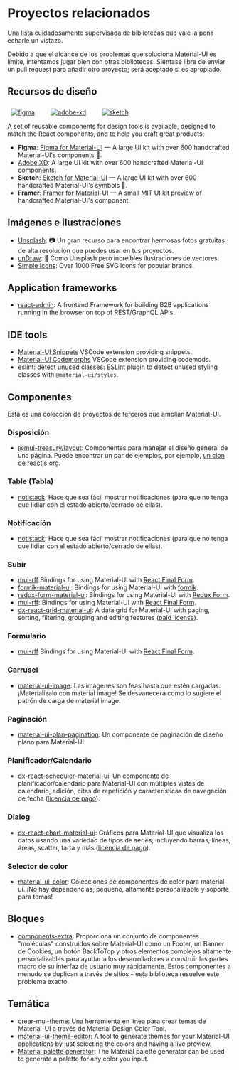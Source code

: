 # Proyectos relacionados

<p class="description">Una lista cuidadosamente supervisada de bibliotecas que vale la pena echarle un vistazo.</p>

Debido a que el alcance de los problemas que soluciona Material-UI es límite, intentamos jugar bien con otras bibliotecas. Siéntase libre de enviar un pull request para añadir otro proyecto; será aceptado si es apropiado.

## Recursos de diseño

<a href="https://mui.com/store/items/figma-react/?utm_source=docs&utm_medium=referral&utm_campaign=installation-figma" style="margin-left: 8px; margin-top: 8px; display: inline-block;"><img src="/static/images/download-figma.svg" alt="figma" /></a>
<a href="https://mui.com/store/items/adobe-xd-react/?utm_source=docs&utm_medium=referral&utm_campaign=installation-adobe-xd" style="margin-left: 32px; margin-top: 8px; display: inline-block;"><img src="/static/images/download-adobe-xd.svg" alt="adobe-xd" /></a>
<a href="https://mui.com/store/items/sketch-react/?utm_source=docs&utm_medium=referral&utm_campaign=installation-sketch" style="margin-left: 32px; margin-top: 8px; display: inline-block;"><img src="/static/images/download-sketch.svg" alt="sketch" /></a>

A set of reusable components for design tools is available, designed to match the React components, and to help you craft great products:

- **Figma**: [Figma for Material-UI](https://mui.com/store/items/figma-react/?utm_source=docs&utm_medium=referral&utm_campaign=related-projects-sketch) — A large UI kit with over 600 handcrafted Material-UI's components 🎨.
- [Adobe XD](https://mui.com/store/items/adobe-xd-react/?utm_source=docs&utm_medium=referral&utm_campaign=related-projects-adobe-xd): A large UI kit with over 600 handcrafted Material-UI components.
- **Sketch**: [Sketch for Material-UI](https://mui.com/store/items/sketch-react/?utm_source=docs&utm_medium=referral&utm_campaign=related-projects-sketch) — A large UI kit with over 600 handcrafted Material-UI's symbols 💎.
- **Framer**: [Framer for Material-UI](https://packages.framer.com/package/material-ui/material-ui) — A small MIT UI kit preview of handcrafted Material-UI's component.

## Imágenes e ilustraciones

- [Unsplash](https://unsplash.com): 📷 Un gran recurso para encontrar hermosas fotos gratuitas de alta resolución que puedes usar en tus proyectos.
- [unDraw](https://undraw.co/): 📐 Como Unsplash pero increíbles ilustraciones de vectores.
- [Simple Icons](https://simpleicons.org/): Over 1000 Free SVG icons for popular brands.

## Application frameworks

- [react-admin](https://github.com/marmelab/react-admin): A frontend Framework for building B2B applications running in the browser on top of REST/GraphQL APIs.

## IDE tools

- [Material-UI Snippets](https://marketplace.visualstudio.com/items?itemName=vscodeshift.material-ui-snippets) VSCode extension providing snippets.
- [Material-UI Codemorphs](https://marketplace.visualstudio.com/items?itemName=vscodeshift.material-ui-codemorphs) VSCode extension providing codemods.
- [eslint: detect unused classes](https://github.com/jens-ox/eslint-plugin-material-ui-unused-classes): ESLint plugin to detect unused styling classes with `@material-ui/styles`.

## Componentes

Esta es una colección de proyectos de terceros que amplían Material-UI.

### Disposición

- [@mui-treasury/layout](https://mui-treasury.com/layout): Componentes para manejar el diseño general de una página. Puede encontrar un par de ejemplos, por ejemplo, [un clon de reactjs.org](https://mui-treasury.com/layout/clones/reactjs).

### Table (Tabla)

- [notistack](https://github.com/iamhosseindhv/notistack): Hace que sea fácil mostrar notificaciones (para que no tenga que lidiar con el estado abierto/cerrado de ellas).

### Notificación

- [notistack](https://github.com/iamhosseindhv/notistack): Hace que sea fácil mostrar notificaciones (para que no tenga que lidiar con el estado abierto/cerrado de ellas).

### Subir

- [mui-rff](https://github.com/lookfirst/mui-rff) Bindings for using Material-UI with [React Final Form](https://final-form.org/react).
- [formik-material-ui](https://github.com/stackworx/formik-material-ui): Bindings for using Material-UI with [formik](https://jaredpalmer.com/formik).
- [redux-form-material-ui](https://github.com/erikras/redux-form-material-ui): Bindings for using Material-UI with [Redux Form](https://redux-form.com/).
- [mui-rff](https://github.com/lookfirst/mui-rff): Bindings for using Material-UI with [React Final Form](https://final-form.org/react).
- [dx-react-grid-material-ui](https://devexpress.github.io/devextreme-reactive/react/grid/): A data grid for Material-UI with paging, sorting, filtering, grouping and editing features ([paid license](https://js.devexpress.com/licensing/)).

### Formulario

- [mui-rff](https://github.com/lookfirst/mui-rff) Bindings for using Material-UI with [React Final Form](https://final-form.org/react).

### Carrusel

- [material-ui-image](https://mui.wertarbyte.com/#material-ui-image): Las imágenes son feas hasta que estén cargadas. ¡Materialízalo con material image! Se desvanecerá como lo sugiere el patrón de carga de material image.

### Paginación

- [material-ui-plan-pagination](https://github.com/szmslab/material-ui-flat-pagination): Un componente de paginación de diseño plano para Material-UI.

### Planificador/Calendario

- [dx-react-scheduler-material-ui](https://devexpress.github.io/devextreme-reactive/react/scheduler/): Un componente de planificador/calendario para Material-UI con múltiples vistas de calendario, edición, citas de repetición y características de navegación de fecha ([licencia de pago](https://js.devexpress.com/licensing/)).

### Dialog

- [dx-react-chart-material-ui](https://devexpress.github.io/devextreme-reactive/react/chart/): Gráficos para Material-UI que visualiza los datos usando una variedad de tipos de series, incluyendo barras, líneas, áreas, scatter, tarta y más ([licencia de pago](https://js.devexpress.com/licensing/)).

### Selector de color

- [material-ui-color](https://github.com/mikbry/material-ui-color): Colecciones de componentes de color para material-ui. ¡No hay dependencias, pequeño, altamente personalizable y soporte para temas!

## Bloques

- [components-extra](https://github.com/alexandre-lelain/components-extra): Proporciona un conjunto de componentes "moléculas" construidos sobre Material-UI como un Footer, un Banner de Cookies, un botón BackToTop y otros elementos complejos altamente personalizables para ayudar a los desarrolladores a construir las partes macro de su interfaz de usuario muy rápidamente. Estos componentes a menudo se duplican a través de sitios - esta biblioteca resuelve este problema exacto.

## Temática

- [crear-mui-theme](https://react-theming.github.io/create-mui-theme/): Una herramienta en línea para crear temas de Material-UI a través de Material Design Color Tool.
- [material-ui-theme-editor](https://in-your-saas.github.io/material-ui-theme-editor/): A tool to generate themes for your Material-UI applications by just selecting the colors and having a live preview.
- [Material palette generator](https://material.io/inline-tools/color/): The Material palette generator can be used to generate a palette for any color you input.
